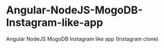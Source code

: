 # Angular-NodeJS-MogoDB-Instagram-like-app
Angular NodeJS MogoDB Instagram like app (Instagram clone) 

